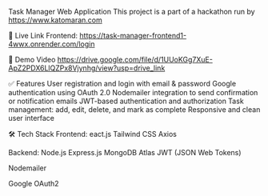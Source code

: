 Task Manager Web Application
This project is a part of a hackathon run by https://www.katomaran.com

🔗 Live Link
Frontend: https://task-manager-frontend1-4wwx.onrender.com/login

🎥 Demo Video
https://drive.google.com/file/d/1UUoKGg7XuE-ApZ2PDX6LlQZPx8Vjynhg/view?usp=drive_link

✅ Features
User registration and login with email & password
Google authentication using OAuth 2.0
Nodemailer integration to send confirmation or notification emails
JWT-based authentication and authorization
Task management: add, edit, delete, and mark as complete
Responsive and clean user interface

🛠 Tech Stack
Frontend:
eact.js
Tailwind CSS
Axios

Backend:
Node.js
Express.js
MongoDB Atlas
JWT (JSON Web Tokens)

Nodemailer

Google OAuth2

